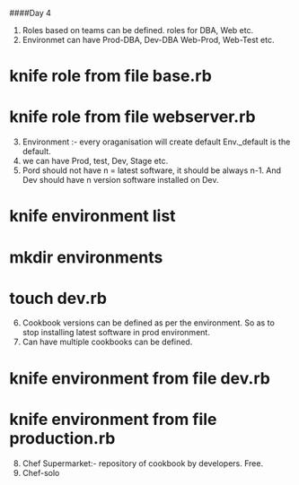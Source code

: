 ####Day 4
1. Roles based on teams can be defined. roles for DBA, Web etc.
2. Environmet can have Prod-DBA, Dev-DBA Web-Prod, Web-Test etc.
# knife role from file base.rb
# knife role from file webserver.rb
3. Environment :- every oraganisation will create default Env._default is the default.
4. we can have Prod, test, Dev, Stage etc.
5. Pord should not have n = latest software, it should be always n-1. And Dev should have n version software installed on Dev.
# knife environment list
# mkdir environments
# touch dev.rb  
6. Cookbook versions can be defined as per the environment. So as to stop installing latest software in prod environment. 
7. Can have multiple cookbooks can be defined.
# knife environment from file dev.rb
# knife environment from file production.rb
8. Chef Supermarket:- repository of cookbook by developers. Free.
9. Chef-solo 


